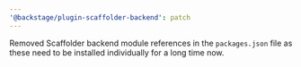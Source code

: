 ```yaml
---
'@backstage/plugin-scaffolder-backend': patch
---
```


Removed Scaffolder backend module references in the `packages.json` file as these need to be installed individually for a long time now.

